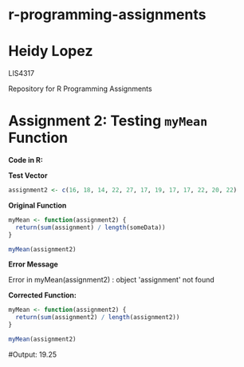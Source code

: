 # r-programming-assignments

# Heidy Lopez

LIS4317

Repository for R Programming Assignments

# Assignment 2: Testing `myMean` Function

**Code in R:**

**Test Vector**

```r
assignment2 <- c(16, 18, 14, 22, 27, 17, 19, 17, 17, 22, 20, 22)
```

**Original Function**

```r
myMean <- function(assignment2) {
  return(sum(assignment) / length(someData))
}

myMean(assignment2)
```

**Error Message**

Error in myMean(assignment2) : object 'assignment' not found

**Corrected Function:**

```r
myMean <- function(assignment2) {
  return(sum(assignment2) / length(assignment2))
}

myMean(assignment2)
```

#Output: 19.25
